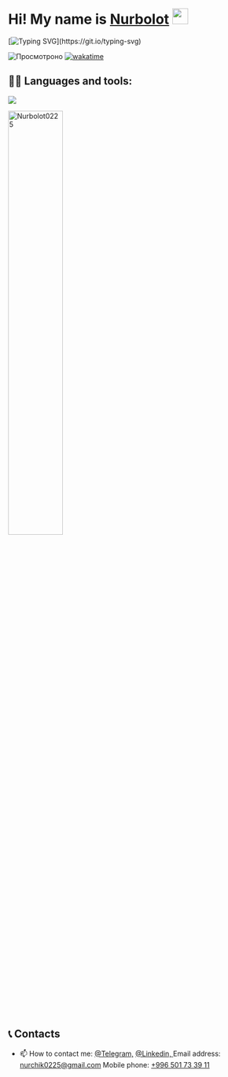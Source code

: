 <h1>Hi! My name is <a href="#" target="_blank">Nurbolot</a> 
<img src="https://github.com/blackcater/blackcater/raw/main/images/Hi.gif" height="32"/></h1>

[![Typing SVG](https://readme-typing-svg.demolab.com?font=Fira+Code&pause=1000&width=435&lines=I+am+a+passionate+Frontend+developer!)](https://git.io/typing-svg)

<p align="center">

![Просмотроно](https://komarev.com/ghpvc/?username=Nurbolot0225) [![wakatime](https://wakatime.com/badge/user/f5cb0790-421e-4e7e-a4a2-25b45d289899.svg)](https://wakatime.com/@f5cb0790-421e-4e7e-a4a2-25b45d289899)

</p>

## 👨‍💻 Languages and tools:

<p align="left">
    <a href="" target="_blank">
        <img src="https://skillicons.dev/icons?i=js,html,css,sass,gulp,bootstrap" />
    </a>
</p>

<p align="left"> <img width="47%" src="https://github-readme-stats.vercel.app/api?username=Nurbolot0225&show_icons=true&theme=tokyonight&include_all_commits=true&count_private=true&hide=issues" alt=Nurbolot0225 /></p>

## 📞 Contacts
- 📫 How to contact me: <a href="https://t.me/Nurbolot0225 ">@Telegram,</a> <a href="https://linkedin.com/in/nurbolot0225 ">@Linkedin, </a> Email address: nurchik0225@gmail.com
Mobile phone: <a href="tel:996501733911">+996 501 73 39 11</a> 
